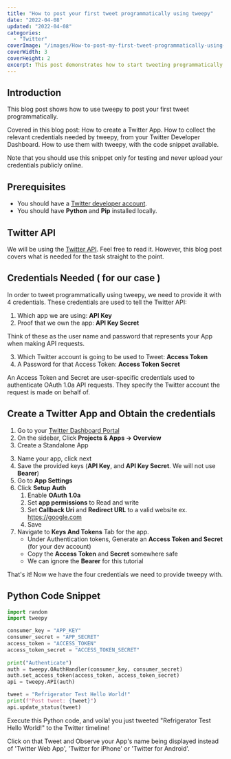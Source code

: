 ```yaml
---
title: "How to post your first tweet programmatically using tweepy"
date: "2022-04-08"
updated: "2022-04-08"
categories: 
  - "Twitter"
coverImage: "/images/How-to-post-my-first-tweet-programmatically-using-tweepy.jpg"
coverWidth: 3
coverHeight: 2
excerpt: This post demonstrates how to start tweeting programmatically in python using tweepy
---
```


<script>
  import Callout from '$lib/components/Callout.svelte';
</script>
## Introduction
This blog post shows how to use tweepy to post your first tweet programmatically.

Covered in this blog post: How to create a Twitter App. How to collect the relevant credentials needed by tweepy, from your Twitter Developer Dashboard. How to use them with tweepy, with the code snippet available.

Note that you should use this snippet only for testing and never upload your credentials publicly online.

## Prerequisites
- You should have a [Twitter developer account](https://developer.twitter.com/en/support/twitter-api/developer-account).
- You should have **Python** and **Pip** installed locally.

## Twitter API
We will be using the [Twitter API](https://developer.twitter.com/en/docs/twitter-api/getting-started/getting-access-to-the-twitter-api). Feel free to read it. However, this blog post covers what is needed for the task straight to the point.

## Credentials Needed ( for our case )
In order to tweet programmatically using tweepy, we need to provide it with 4 credentials. These credentials are used to tell the Twitter API:

1. Which app we are using: **API Key**
2. Proof that we own the app: **API Key Secret**
<Callout>
Think of these as the user name and password that represents your App when making API requests.
</Callout>

3. Which Twitter account is going to be used to Tweet: **Access Token**
4. A Password for that Access Token: **Access Token Secret**
<Callout>
An Access Token and Secret are user-specific credentials used to authenticate OAuth 1.0a API requests. They specify the Twitter account the request is made on behalf of.
</Callout>

## Create a Twitter App and Obtain the credentials
1. Go to your [Twitter Dashboard Portal](https://developer.twitter.com/en/portal/dashboard)
2. On the sidebar, Click **Projects & Apps -> Overview**
2. Create a Standalone App
<!-- ![Click on create app](/images/twitter-api-create-app.png "Click on create app") -->
3. Name your app, click next
4. Save the provided keys (<span style="color:var(--accent)">**API Key**</span>, and <span style="color:var(--accent)">**API Key Secret**</span>. We will not use **Bearer**)
5. Go to **App Settings**
6. Click **Setup Auth**
    1. Enable **OAuth 1.0a**
    2. Set **app permissions** to Read and write
    3. Set **Callback Uri** and **Redirect URL** to a valid website ex. https://google.com
    4. Save
7. Navigate to **Keys And Tokens** Tab for the app.
    - Under Authentication tokens, Generate an **Access Token and Secret** (for your dev account)
    - Copy the <span style="color:var(--accent)">**Access Token**</span> and <span style="color:var(--accent)">**Secret**</span> somewhere safe
    - We can ignore the **Bearer** for this tutorial

That's it! Now we have the four credentials we need to provide tweepy with.

## Python Code Snippet

```python
import random
import tweepy

consumer_key = "APP_KEY"
consumer_secret = "APP_SECRET"
access_token = "ACCESS_TOKEN"
access_token_secret = "ACCESS_TOKEN_SECRET"
    
print("Authenticate")
auth = tweepy.OAuthHandler(consumer_key, consumer_secret)
auth.set_access_token(access_token, access_token_secret)
api = tweepy.API(auth)

tweet = "Refrigerator Test Hello World!"
print(f"Post tweet: {tweet}")
api.update_status(tweet)
```

Execute this Python code, and voila! you just tweeted "Refrigerator Test Hello World!" to the Twitter timeline!

Click on that Tweet and Observe your App's name being displayed instead of 'Twitter Web App', 'Twitter for iPhone' or 'Twitter for Android'.